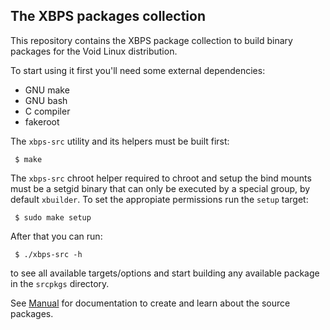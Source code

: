## The XBPS packages collection

This repository contains the XBPS package collection to build binary packages
for the Void Linux distribution.

To start using it first you'll need some external dependencies:

- GNU make
- GNU bash
- C compiler
- fakeroot

The `xbps-src` utility and its helpers must be built first:

     $ make

The `xbps-src` chroot helper required to chroot and setup the bind mounts must
be a setgid binary that can only be executed by a special group, by default `xbuilder`.
To set the appropiate permissions run the `setup` target:

     $ sudo make setup

After that you can run:

     $ ./xbps-src -h

to see all available targets/options and start building any available package
in the `srcpkgs` directory.

See [Manual](https://github.com/voidlinux/xbps-packages/blob/master/Manual.md)
for documentation to create and learn about the source packages.
